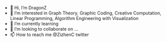 - 👋 Hi, I’m DragonZ
- 👀 I’m interested in Graph Theory, Graphic Coding, Creative Computation, Linear Programming, Algorithm Engineering with Visualization
- 🌱 I’m currently learning 
- 💞️ I’m looking to collaborate on ...
- 📫 How to reach me @ZizhenC twitter

<!---
zizhenc/zizhenc is a ✨ special ✨ repository because its `README.md` (this file) appears on your GitHub profile.
You can click the Preview link to take a look at your changes.
--->
